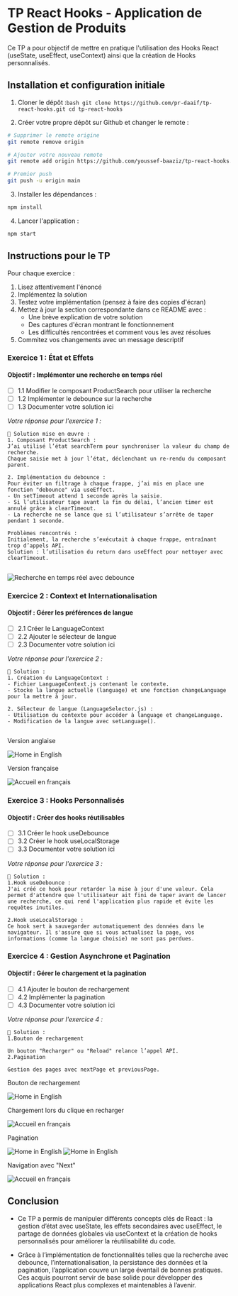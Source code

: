 # TP React Hooks - Application de Gestion de Produits

Ce TP a pour objectif de mettre en pratique l'utilisation des Hooks React (useState, useEffect, useContext) ainsi que la création de Hooks personnalisés.

## Installation et configuration initiale

1. Cloner le dépôt :```bash
git clone https://github.com/pr-daaif/tp-react-hooks.git
cd tp-react-hooks```

2. Créer votre propre dépôt sur Github et changer le remote :
```bash
# Supprimer le remote origine
git remote remove origin

# Ajouter votre nouveau remote
git remote add origin https://github.com/youssef-baaziz/tp-react-hooks.git

# Premier push
git push -u origin main
```

3. Installer les dépendances :
```bash
npm install
```

4. Lancer l'application :
```bash
npm start
```

## Instructions pour le TP

Pour chaque exercice :
1. Lisez attentivement l'énoncé
2. Implémentez la solution
3. Testez votre implémentation (pensez à faire des copies d'écran)
4. Mettez à jour la section correspondante dans ce README avec :
   - Une brève explication de votre solution
   - Des captures d'écran montrant le fonctionnement
   - Les difficultés rencontrées et comment vous les avez résolues
5. Commitez vos changements avec un message descriptif

### Exercice 1 : État et Effets 
#### Objectif : Implémenter une recherche en temps réel

- [ ] 1.1 Modifier le composant ProductSearch pour utiliser la recherche
- [ ] 1.2 Implémenter le debounce sur la recherche
- [ ] 1.3 Documenter votre solution ici

_Votre réponse pour l'exercice 1 :_
```
🔹 Solution mise en œuvre :
1. Composant ProductSearch :
J’ai utilisé l’état searchTerm pour synchroniser la valeur du champ de recherche.
Chaque saisie met à jour l’état, déclenchant un re-rendu du composant parent.

2. Implémentation du debounce :
Pour éviter un filtrage à chaque frappe, j’ai mis en place une fonction "debounce" via useEffect.
- Un setTimeout attend 1 seconde après la saisie.
- Si l’utilisateur tape avant la fin du délai, l’ancien timer est annulé grâce à clearTimeout.
- La recherche ne se lance que si l’utilisateur s’arrête de taper pendant 1 seconde.

Problèmes rencontrés :
Initialement, la recherche s’exécutait à chaque frappe, entraînant trop d’appels API.
Solution : l’utilisation du return dans useEffect pour nettoyer avec clearTimeout.


```
![Recherche en temps réel avec debounce](./images/search-demo.png)

### Exercice 2 : Context et Internationalisation
#### Objectif : Gérer les préférences de langue

- [ ] 2.1 Créer le LanguageContext
- [ ] 2.2 Ajouter le sélecteur de langue
- [ ] 2.3 Documenter votre solution ici

_Votre réponse pour l'exercice 2 :_
```
🔹 Solution :
1. Création du LanguageContext :
- Fichier LanguageContext.js contenant le contexte.
- Stocke la langue actuelle (language) et une fonction changeLanguage pour la mettre à jour.

2. Sélecteur de langue (LanguageSelector.js) :
- Utilisation du contexte pour accéder à language et changeLanguage.
- Modification de la langue avec setLanguage().


```
Version anglaise  

![Home in English](./images/app-en.png)

Version française  

![Accueil en français](./images/app-fr.png)

### Exercice 3 : Hooks Personnalisés
#### Objectif : Créer des hooks réutilisables

- [ ] 3.1 Créer le hook useDebounce
- [ ] 3.2 Créer le hook useLocalStorage
- [ ] 3.3 Documenter votre solution ici

_Votre réponse pour l'exercice 3 :_
```
🔹 Solution :
1.Hook useDebounce : 
J'ai créé ce hook pour retarder la mise à jour d'une valeur. Cela permet d'attendre que l'utilisateur ait fini de taper avant de lancer une recherche, ce qui rend l'application plus rapide et évite les requêtes inutiles.

2.Hook useLocalStorage : 
Ce hook sert à sauvegarder automatiquement des données dans le navigateur. Il s'assure que si vous actualisez la page, vos informations (comme la langue choisie) ne sont pas perdues.
```

### Exercice 4 : Gestion Asynchrone et Pagination
#### Objectif : Gérer le chargement et la pagination

- [ ] 4.1 Ajouter le bouton de rechargement
- [ ] 4.2 Implémenter la pagination
- [ ] 4.3 Documenter votre solution ici

_Votre réponse pour l'exercice 4 :_
```
🔹 Solution :
1.Bouton de rechargement

Un bouton "Recharger" ou "Reload" relance l’appel API.
2.Pagination

Gestion des pages avec nextPage et previousPage.

```
Bouton de rechargement  

![Home in English](./images/reload.png)

Chargement lors du clique en recharger  

![Accueil en français](./images/loading.png)

Pagination 

![Home in English](./images/pagination1.png)
![Home in English](./images/pagination2.png)

Navigation avec "Next"  

![Accueil en français](./images/next.png)

## Conclusion

- Ce TP a permis de manipuler différents concepts clés de React : la gestion d’état avec useState, les effets secondaires avec useEffect, le partage de données globales via useContext et la création de hooks personnalisés pour améliorer la réutilisabilité du code.

- Grâce à l’implémentation de fonctionnalités telles que la recherche avec debounce, l’internationalisation, la persistance des données et la pagination, l’application couvre un large éventail de bonnes pratiques.
Ces acquis pourront servir de base solide pour développer des applications React plus complexes et maintenables à l’avenir.

